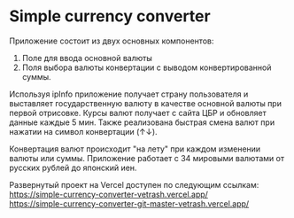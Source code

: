 # Simple currency converter

Приложение состоит из двух основных компонентов:
1)  Поле для ввода основной валюты
2)  Поля выбора валюты конвертации с выводом конвертированной суммы.

Используя ipInfo приложение получает страну пользователя и выставляет государственную валюту в качестве основной валюты при первой отрисовке.
Курсы валют получает с сайта ЦБР и обновляет данные каждые 5 мин.
Также реализована быстрая смена валют при нажатии на символ конвертации (↑↓).

Конвертация валют происходит "на лету" при каждом изменении валюты или суммы.
Приложение работает с 34 мировыми валютами от русских рублей до японский иен.

Развернутый проект на Vercel доступен по следующим ссылкам:<br>
https://simple-currency-converter-vetrash.vercel.app/<br>
https://simple-currency-converter-git-master-vetrash.vercel.app/<br>

